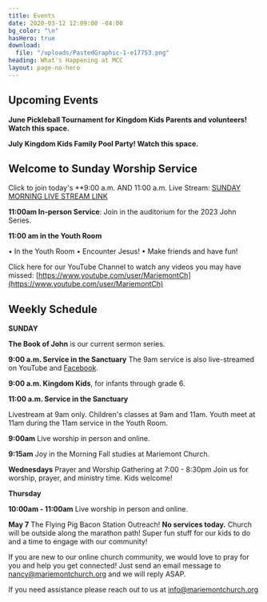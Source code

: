 ```yaml
---
title: Events
date: 2020-03-12 12:09:00 -04:00
bg_color: "\n"
hasHero: true
download:
  file: "/uploads/PastedGraphic-1-e17753.png"
heading: What's Happening at MCC
layout: page-no-hero
---
```


## Upcoming Events

**June Pickleball Tournament for Kingdom Kids Parents and volunteers! Watch this space.**

**July Kingdom Kids Family Pool Party! Watch this space.**


## Welcome to Sunday Worship Service

Click to join today's **9:00 a.m. AND 11:00 a.m. Live Stream: [SUNDAY MORNING LIVE STREAM LINK](https://www.youtube.com/@MariemontChurch)


**11:00am In-person Service**: Join in the auditorium for the 2023 John Series.

**11:00 am in the Youth Room** 

• In the Youth Room
• Encounter Jesus!
• Make friends and have fun!

Click here for our YouTube Channel to watch any videos you may have missed:
[https://www.youtube.com/user/MariemontCh](https://www.youtube.com/user/MariemontCh)

## Weekly Schedule

**SUNDAY**

**The Book of John** is our current sermon series.

**9:00 a.m. Service in the Sanctuary** 
The 9am service is also live-streamed on YouTube and [Facebook](https://www.facebook.com/mariemontchurch).

**9:00 a.m. Kingdom Kids**, for infants through grade 6.  

**11:00 a.m. Service in the Sanctuary**


Livestream at 9am only. Children's classes at 9am and 11am. Youth meet at 11am during the 11am service in the Youth Room.





**9:00am** Live worship in person and online.

**9:15am** Joy in the Morning Fall studies at Mariemont Church.

**Wednesdays** Prayer and Worship Gathering at 7:00 - 8:30pm
Join us for worship, prayer, and ministry time. Kids welcome!

**Thursday** 

**10:00am - 11:00am** Live worship in person and online.

**May 7** The Flying Pig Bacon Station Outreach! **No services today.** Church will be outside along the marathon path!  Super fun stuff for our kids to do and a time to engage with our community!

If you are new to our online church community, we would love to pray for you and help you get connected! Just send an email message to [nancy@mariemontchurch.org](http://nancy@mariemontchurch.org) and we will reply ASAP.

If you need assistance please reach out to us at [info@mariemontchurch.org](http://info@mariemontchurch.org)



